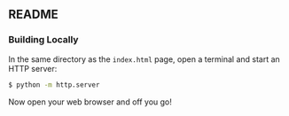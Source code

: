 ## README ##

### Building Locally ###

In the same directory as the `index.html` page, open a terminal and start an HTTP server:

```bash
$ python -m http.server
```

Now open your web browser and off you go!